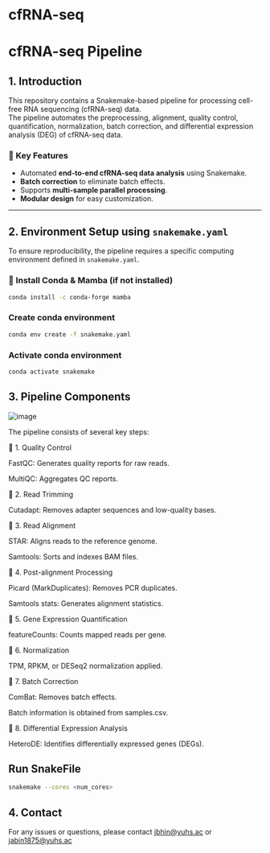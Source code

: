 # cfRNA-seq
# cfRNA-seq Pipeline

## **1. Introduction**
This repository contains a Snakemake-based pipeline for processing cell-free RNA sequencing (cfRNA-seq) data.  
The pipeline automates the preprocessing, alignment, quality control, quantification, normalization, batch correction, and differential expression analysis (DEG) of cfRNA-seq data.  

### **🔹 Key Features**
- Automated **end-to-end cfRNA-seq data analysis** using Snakemake.
- **Batch correction** to eliminate batch effects.
- Supports **multi-sample parallel processing**.
- **Modular design** for easy customization.

---

## **2. Environment Setup using `snakemake.yaml`**
To ensure reproducibility, the pipeline requires a specific computing environment defined in `snakemake.yaml`.

### **🔹 Install Conda & Mamba (if not installed)**
```bash
conda install -c conda-forge mamba
```
###  Create conda environment 
```bash
conda env create -f snakemake.yaml
```
###  Activate conda environment
```bash
conda activate snakemake
```
## **3. Pipeline Components**
![image](https://github.com/user-attachments/assets/bdf5c52f-b8ff-4703-b4b5-2d7e79e80852)

The pipeline consists of several key steps:

🔹 1. Quality Control

FastQC: Generates quality reports for raw reads.

MultiQC: Aggregates QC reports.


🔹 2. Read Trimming

Cutadapt: Removes adapter sequences and low-quality bases.


🔹 3. Read Alignment

STAR: Aligns reads to the reference genome.

Samtools: Sorts and indexes BAM files.


🔹 4. Post-alignment Processing

Picard (MarkDuplicates): Removes PCR duplicates.

Samtools stats: Generates alignment statistics.


🔹 5. Gene Expression Quantification

featureCounts: Counts mapped reads per gene.


🔹 6. Normalization

TPM, RPKM, or DESeq2 normalization applied.


🔹 7. Batch Correction

ComBat: Removes batch effects.

Batch information is obtained from samples.csv.


🔹 8. Differential Expression Analysis

HeteroDE: Identifies differentially expressed genes (DEGs).

## Run SnakeFile
```bash
snakemake --cores <num_cores>
```

## **4. Contact**
For any issues or questions, please contact jbhin@yuhs.ac or jabin1875@yuhs.ac

